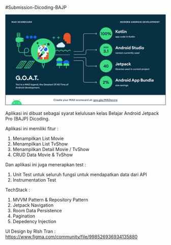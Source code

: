 #Submission-Dicoding-BAJP

![Summary](/mad_scorecard/summary.png)

Aplikasi ini dibuat sebagai syarat kelulusan kelas Belajar Android Jetpack Pro (BAJP) Dicoding. <p>
Aplikasi ini memiliki fitur :
1. Menampilkan List Movie
2. Menampilkan List TvShow
3. Menampilkan Detail Movie / TvShow
4. CRUD Data Movie & TvShow

Dan aplikasi ini juga menerapkan test :
1. Unit Test untuk seluruh fungsi untuk mendapatkan data dari API
2. Instrumentation Test 

TechStack :
1. MVVM Pattern & Repository Pattern
2. Jetpack Navigation
4. Room Data Persistence
5. Pagination
6. Depedency Injection

UI Design by Rlsh Tran : https://www.figma.com/community/file/998526936934135880
